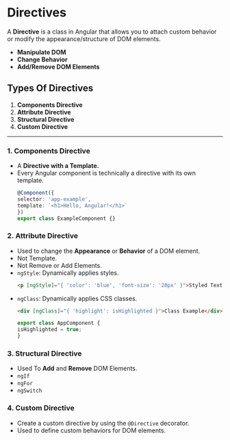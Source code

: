 # Directives
A **Directive** is a class in Angular that allows you to attach custom behavior or modify the appearance/structure of DOM elements.

* **Manipulate DOM**
* **Change Behavior**
* **Add/Remove DOM Elements**

## Types Of Directives
1. **Components Directive**
2. **Attribute Directive**
3. **Structural Directive**
4. **Custom Directive**
---

### 1. Components Directive
* A **Directive with a Template.**  
* Every Angular component is technically a directive with its own template.  
    ```typescript
    @Component({
    selector: 'app-example',
    template: `<h1>Hello, Angular!</h1>`
    })
    export class ExampleComponent {}
    ```


### 2. Attribute Directive
* Used to change the **Appearance** or **Behavior** of a DOM element.
* Not Template.
* Not Remove or Add Elements.
* `ngStyle`: Dynamically applies styles.
    ```html
    <p [ngStyle]="{ 'color': 'blue', 'font-size': '20px' }">Styled Text</p>
    ```
* `ngClass`: Dynamically applies CSS classes.
    ```html
    <div [ngClass]="{ 'highlight': isHighlighted }">Class Example</div>
    ```
    ```typescript
    export class AppComponent {
    isHighlighted = true;
    }
    ```

### 3. Structural Directive
* Used To **Add** and **Remove** DOM Elements.
* `ngIf`
* `ngFor`
* `ngSwitch`

### 4. Custom Directive
* Create a custom directive by using the `@Directive` decorator.
* Used to define custom behaviors for DOM elements.